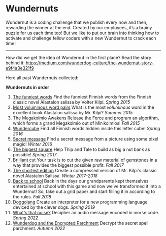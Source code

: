 # Wundernuts

Wundernut is a coding challenge that we publish every now and then, rewarding the winner at the end. Created by our employees, it’s a brainy puzzle for us each time too! But we like to put our brain into thinking how to activate and challenge fellow coders with a new Wundernut to crack each time!

---

How did we get the idea of Wundernut in the first place? Read the story behind it: https://medium.com/wunderdog-culture/the-wundernut-story-e9f4a3e321f9

Here all past Wundernuts collected:

**Wundernuts in order**

1. [The funniest words](https://github.com/wunderdogsw/wundernut-vol1/) Find the funniest Finnish words from the Finnish classic novel Alastalon salissa by Volter Kilpi. *Spring 2015*
2. [Most voluminous word pairs](https://github.com/wunderdogsw/wundernut-vol2) What is the most *voluminous* word in the excellent book Alastalon salissa by Mr. Kilpi? *Summer 2015*
3. [The Megakolmio Awakens](https://github.com/wunderdogsw/wundernut-vol3) Release the Force and program an algorithm, which forms a grand Megakolmio out of Minikolmios! *Fall 2015*
4. [Wundercube](https://github.com/wunderdogsw/wundernut-vol4) Find all Finnish words hidden inside this letter cube! *Spring 2016*
5. [Secret message](https://github.com/wunderdogsw/wundernut-vol5) Find a secret message from a picture using some pixel magic! *Winter 2016*
6. [The biggest square](https://github.com/wunderdogsw/wundernut-vol6/) Help Thip and Tale to build as big a nut bank as possible! *Spring 2017*
7. [Brilliant cut](https://github.com/wunderdogsw/wundernut-vol7/) Your task is to cut the given raw material of gemstones in a way that provides the biggest possible profit. *Fall 2017*
8. [The shortest edition](https://github.com/wunderdogsw/wundernut-vol8/) Create a compressed version of Mr. Kilpi's classic novel Alastalon Salissa. *Winter 2017-2018*
9. [Back to school](https://github.com/wunderdogsw/wundernut-vol9) Back in the days our grandparents kept themselves entertained at school with this game and now we’ve transformed it into a Wundernut! So, take out a grid paper and start filling it in according to the rules. *Fall 2018*
10. [Doggolang](https://github.com/wunderdogsw/wundernut-vol10) Create an interpreter for a new programming language deviced by the clever dogs. *Spring 2019*
11. [What's that noise?](https://github.com/wunderdogsw/wundernut-vol11) Decipher an audio message encoded in morse code. *Spring 2022*
12. [Wunderdog and the Encrypted Parchment](https://github.com/wunderdogsw/wundernut-vol12) Decrypt the secret spell parchment. *Autumn 2022*
